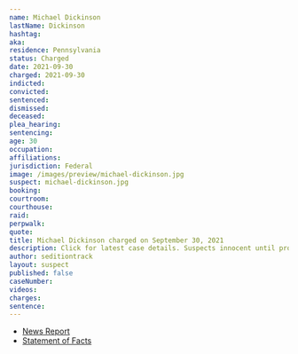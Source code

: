 ```yaml
---
name: Michael Dickinson
lastName: Dickinson
hashtag:
aka:
residence: Pennsylvania
status: Charged
date: 2021-09-30
charged: 2021-09-30
indicted:
convicted:
sentenced:
dismissed:
deceased:
plea_hearing:
sentencing:
age: 30
occupation:
affiliations:
jurisdiction: Federal
image: /images/preview/michael-dickinson.jpg
suspect: michael-dickinson.jpg
booking:
courtroom:
courthouse:
raid:
perpwalk:
quote:
title: Michael Dickinson charged on September 30, 2021
description: Click for latest case details. Suspects innocent until proven guilty.
author: seditiontrack
layout: suspect
published: false
caseNumber:
videos:
charges:
sentence:
---
```


- [News Report](https://www.inquirer.com/news/capitol-riot-arrest-michael-dickinson-philadelphia-20211006.html)
- [Statement of Facts](https://extremism.gwu.edu/sites/g/files/zaxdzs2191/f/Michael%20Dickinson%20Statement%20of%20Facts.pdf)
